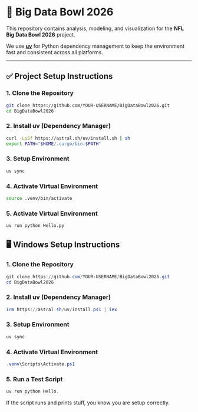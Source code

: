 # 🏈 Big Data Bowl 2026 

This repository contains analysis, modeling, and visualization for the **NFL Big Data Bowl 2026** project.  

We use **[uv](https://github.com/astral-sh/uv)** for Python dependency management to keep the environment fast and consistent across all platforms.

---

## ✅ Project Setup Instructions

### **1. Clone the Repository**
```bash
git clone https://github.com/YOUR-USERNAME/BigDataBowl2026.git
cd BigDataBowl2026
```

### **2. Install uv (Dependency Manager)**
```bash
curl -LsSf https://astral.sh/uv/install.sh | sh
export PATH="$HOME/.cargo/bin:$PATH"
```
### **3. Setup Environment**
```bash
uv sync
```
### **4. Activate Virtual Environment**
```bash
source .venv/bin/activate
```
### **5. Activate Virtual Environment**
```bash
uv run python Hello.py
```



## 🖥️ Windows Setup Instructions

### **1. Clone the Repository**
```powershell
git clone https://github.com/YOUR-USERNAME/BigDataBowl2026.git
cd BigDataBowl2026
```   

### **2. Install uv (Dependency Manager)**
```powershell
irm https://astral.sh/uv/install.ps1 | iex
```

### **3. Setup Environment**
```powershell
uv sync
```
### **4. Activate Virtual Environment**
```powershell
.venv\Scripts\Activate.ps1
```

### **5. Run a Test Script**
```powershell
uv run python Hello.
```


If the script runs and prints stuff, you know you are setup correctly.